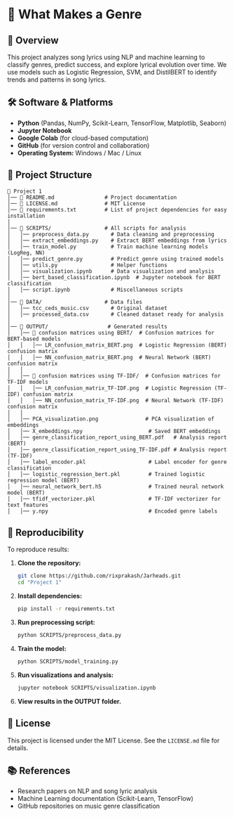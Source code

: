 # 🎵 What Makes a Genre

## 📌 Overview
This project analyzes song lyrics using NLP and machine learning to classify genres, predict success, and explore lyrical evolution over time. We use models such as Logistic Regression, SVM, and DistilBERT to identify trends and patterns in song lyrics.

## 🛠️ Software & Platforms
- **Python** (Pandas, NumPy, Scikit-Learn, TensorFlow, Matplotlib, Seaborn)
- **Jupyter Notebook**
- **Google Colab** (for cloud-based computation)
- **GitHub** (for version control and collaboration)
- **Operating System:** Windows / Mac / Linux

## 📁 Project Structure
```
📂 Project 1
│── 📄 README.md                # Project documentation
│── 📄 LICENSE.md               # MIT License
│── 📄 requirements.txt         # List of project dependencies for easy installation
│
│── 📂 SCRIPTS/                 # All scripts for analysis
│   │── preprocess_data.py       # Data cleaning and preprocessing
│   │── extract_embeddings.py    # Extract BERT embeddings from lyrics
│   │── train_model.py           # Train machine learning models (LogReg, NN)
│   │── predict_genre.py         # Predict genre using trained models
│   │── utils.py                 # Helper functions
│   │── visualization.ipynb      # Data visualization and analysis
│   │── bert_based_classification.ipynb  # Jupyter notebook for BERT classification
│   │── script.ipynb             # Miscellaneous scripts
│
│── 📂 DATA/                    # Data files
│   │── tcc_ceds_music.csv       # Original dataset
│   │── processed_data.csv       # Cleaned dataset ready for analysis
│
│── 📂 OUTPUT/                   # Generated results
│   │── 📂 confusion matrices using BERT/  # Confusion matrices for BERT-based models
│   │   │── LR_confusion_matrix_BERT.png  # Logistic Regression (BERT) confusion matrix
│   │   │── NN_confusion_matrix_BERT.png  # Neural Network (BERT) confusion matrix
│   │
│   │── 📂 confusion matrices using TF-IDF/  # Confusion matrices for TF-IDF models
│   │   │── LR_confusion_matrix_TF-IDF.png  # Logistic Regression (TF-IDF) confusion matrix
│   │   │── NN_confusion_matrix_TF-IDF.png  # Neural Network (TF-IDF) confusion matrix
│   │
│   │── PCA_visualization.png               # PCA visualization of embeddings
│   │── X_embeddings.npy                     # Saved BERT embeddings
│   │── genre_classification_report_using_BERT.pdf   # Analysis report (BERT)
│   │── genre_classification_report_using_TF-IDF.pdf # Analysis report (TF-IDF)
│   │── label_encoder.pkl                    # Label encoder for genre classification
│   │── logistic_regression_bert.pkl         # Trained logistic regression model (BERT)
│   │── neural_network_bert.h5               # Trained neural network model (BERT)
│   │── tfidf_vectorizer.pkl                 # TF-IDF vectorizer for text features
│   │── y.npy                                # Encoded genre labels

```

## 🔄 Reproducibility
To reproduce results:
1. **Clone the repository:**
   ```bash
   git clone https://github.com/rixprakash/Jarheads.git
   cd "Project 1"
   ```
2. **Install dependencies:**
   ```bash
   pip install -r requirements.txt
   ```
3. **Run preprocessing script:**
   ```bash
   python SCRIPTS/preprocess_data.py
   ```
4. **Train the model:**
   ```bash
   python SCRIPTS/model_training.py
   ```
5. **Run visualizations and analysis:**
   ```bash
   jupyter notebook SCRIPTS/visualization.ipynb
   ```
6. **View results in the OUTPUT folder.**

## 📜 License
This project is licensed under the MIT License. See the `LICENSE.md` file for details.

## 📚 References
- Research papers on NLP and song lyric analysis
- Machine Learning documentation (Scikit-Learn, TensorFlow)
- GitHub repositories on music genre classification

